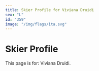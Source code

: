 ```yaml
---
title: Skier Profile for Viviana Druidi
sex: "L"
id: "359"
image: "/img/flags/ita.svg" 
---
```


# Skier Profile

This page is for: Viviana Druidi.
    